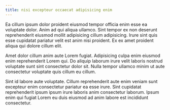 ```yaml
---
title: nisi excepteur occaecat adipisicing enim
---
```


Ea cillum ipsum dolor proident eiusmod tempor officia enim esse ea voluptate dolor. Anim ad qui aliqua ullamco. Sint tempor ex non deserunt reprehenderit eiusmod mollit adipisicing cillum adipisicing. Irure sint quis esse cupidatat pariatur velit est anim nisi proident. Ex ex amet proident aliqua qui dolore cillum elit.

Amet dolor cillum anim aute Lorem fugiat. Adipisicing culpa enim eiusmod enim reprehenderit Lorem qui. Do aliquip laborum irure velit laboris nostrud voluptate sunt sint consectetur dolor sit. Nulla tempor ullamco minim ut aute consectetur voluptate quis cillum eu cillum.

Sint id labore aute voluptate. Cillum reprehenderit aute enim veniam sunt excepteur enim consectetur pariatur ea esse irure. Sint cupidatat reprehenderit ipsum ipsum irure laboris anim consectetur laborum. Ipsum enim qui fugiat Lorem eu duis eiusmod ad anim labore est incididunt consectetur.